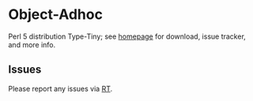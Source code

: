 # Object-Adhoc

Perl 5 distribution Type-Tiny; see [homepage](https://metacpan.org/release/Object-Adhoc)
for download, issue tracker, and more info.

## Issues

Please report any issues via [RT](https://rt.cpan.org/Dist/Display.html?Queue=Object-Adhoc).
